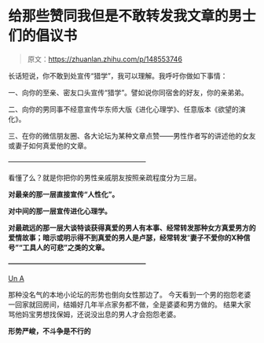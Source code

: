 # 给那些赞同我但是不敢转发我文章的男士们的倡议书

> 原文：<https://zhuanlan.zhihu.com/p/148553746>

长话短说，你不敢到处宣传“猎学”，我可以理解。我呼吁你做如下事情：

一、向你的至亲、密友口头宣传“猎学”。譬如说你同宿舍的好友，你的亲弟弟。

二、向你的男同事不经意宣传华东师大版《进化心理学》、任意版本《欲望的演化》。

三、在你的微信朋友圈、各大论坛为某种文章点赞——男性作者写的讲述他的女友或妻子如何真爱他的文章。

————————————————————

看懂了么？就是你把你的男性亲戚朋友按照亲疏程度分为三层。

**对最亲的那一层直接宣传“人性化”。**

**对中间的那一层宣传进化心理学。**

**对最疏远的那一层大谈特谈获得真爱的男人有本事、经常转发那种女方真爱男方的爱情故事；暗示或明示得不到真爱的男人是卢瑟，经常转发**“**妻子不爱你的X种信号”“工具人的可悲”之类的文章。**

**————————————————————**

[Un A](https://www.zhihu.com/people/un_a23)

那种没名气的本地小论坛的形势也倒向女性那边了。
今天看到一个男的抱怨老婆一回家就回房间，结婚好几年半点家务都不做，全是婆婆和男方做的。
结果大家骂他妈宝男想找保姆，还说没出息的男人才会抱怨老婆。

**形势严峻，不斗争是不行的**